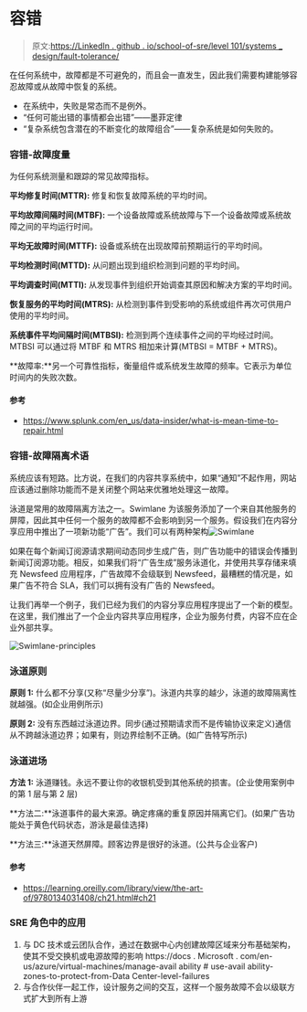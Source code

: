 # 容错

> 原文:[https://LinkedIn . github . io/school-of-sre/level 101/systems _ design/fault-tolerance/](https://linkedin.github.io/school-of-sre/level101/systems_design/fault-tolerance/)

在任何系统中，故障都是不可避免的，而且会一直发生，因此我们需要构建能够容忍故障或从故障中恢复的系统。

*   在系统中，失败是常态而不是例外。
*   “任何可能出错的事情都会出错”——墨菲定律
*   “复杂系统包含潜在的不断变化的故障组合”——复杂系统是如何失败的。

### 容错-故障度量

为任何系统测量和跟踪的常见故障指标。

**平均修复时间(MTTR):** 修复和恢复故障系统的平均时间。

**平均故障间隔时间(MTBF):** 一个设备故障或系统故障与下一个设备故障或系统故障之间的平均运行时间。

**平均无故障时间(MTTF):** 设备或系统在出现故障前预期运行的平均时间。

**平均检测时间(MTTD):** 从问题出现到组织检测到问题的平均时间。

**平均调查时间(MTTI):** 从发现事件到组织开始调查其原因和解决方案的平均时间。

**恢复服务的平均时间(MTRS):** 从检测到事件到受影响的系统或组件再次可供用户使用的平均时间。

**系统事件平均间隔时间(MTBSI):** 检测到两个连续事件之间的平均经过时间。MTBSI 可以通过将 MTBF 和 MTRS 相加来计算(MTBSI = MTBF + MTRS)。

**故障率:**另一个可靠性指标，衡量组件或系统发生故障的频率。它表示为单位时间内的失败次数。

#### 参考

*   https://www.splunk.com/en_us/data-insider/what-is-mean-time-to-repair.html

### 容错-故障隔离术语

系统应该有短路。比方说，在我们的内容共享系统中，如果“通知”不起作用，网站应该通过删除功能而不是关闭整个网站来优雅地处理这一故障。

泳道是常用的故障隔离方法之一。Swimlane 为该服务添加了一个来自其他服务的屏障，因此其中任何一个服务的故障都不会影响到另一个服务。假设我们在内容分享应用中推出了一项新功能“广告”。我们可以有两种架构![Swimlane](../Images/9972bb876bee837d36dcf77aa25ff3bc.png)

如果在每个新闻订阅源请求期间动态同步生成广告，则广告功能中的错误会传播到新闻订阅源功能。相反，如果我们将“广告生成”服务泳道化，并使用共享存储来填充 Newsfeed 应用程序，广告故障不会级联到 Newsfeed，最糟糕的情况是，如果广告不符合 SLA，我们可以拥有没有广告的 Newsfeed。

让我们再举一个例子，我们已经为我们的内容分享应用程序提出了一个新的模型。在这里，我们推出了一个企业内容共享应用程序，企业为服务付费，内容不应在企业外部共享。

![Swimlane-principles](../Images/4d57b319a7f41ba6aef322d98f2c2942.png)

### 泳道原则

**原则 1:** 什么都不分享(又称“尽量少分享”)。泳道内共享的越少，泳道的故障隔离性就越强。(如企业用例所示)

**原则 2:** 没有东西越过泳道边界。同步(通过预期请求而不是传输协议来定义)通信从不跨越泳道边界；如果有，则边界绘制不正确。(如广告特写所示)

### 泳道进场

**方法 1:** 泳道赚钱。永远不要让你的收银机受到其他系统的损害。(企业使用案例中的第 1 层与第 2 层)

**方法二:**泳道事件的最大来源。确定疼痛的重复原因并隔离它们。(如果广告功能处于黄色代码状态，游泳是最佳选择)

**方法三:**泳道天然屏障。顾客边界是很好的泳道。(公共与企业客户)

#### 参考

*   https://learning.oreilly.com/library/view/the-art-of/9780134031408/ch21.html#ch21

### SRE 角色中的应用

1.  与 DC 技术或云团队合作，通过在数据中心内创建故障区域来分布基础架构，使其不受交换机或电源故障的影响 https://docs . Microsoft . com/en-us/azure/virtual-machines/manage-avail ability # use-avail ability-zones-to-protect-from-Data Center-level-failures
2.  与合作伙伴一起工作，设计服务之间的交互，这样一个服务故障不会以级联方式扩大到所有上游